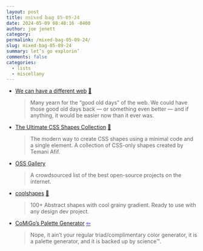 ```yaml
---
layout: post
title: 𝕞𝕚𝕩𝕖𝕕 𝕓𝕒𝕘 𝟘𝟝-𝟘𝟡-𝟚𝟜
date: 2024-05-09 08:48:16 -0400
author: joe jenett
category: 
permalink: /mixed-bag-05-09-24/
slug: mixed-bag-05-09-24
summary: let’s go explorin’
comments: false
categories:
  - lists
  - miscellany
---
```


<ul class="links">
	<li><a title="Molly White" href="https://www.citationneeded.news/we-can-have-a-different-web/">We can have a different web</a> <a href="https://pinboard.in/u:angusf">📌</a><blockquote><p>Many yearn for the “good old days” of the web. We could have those good old days back — or something even better — and if anything, it would be easier now than it ever was.</p></blockquote></li>
	<li><a title="The Ultimate CSS Shapes Collection" href="https://css-shape.com/">The Ultimate CSS Shapes Collection</a> <a href="https://pinboard.in/u:roger">📌</a><blockquote><p>The modern way to create CSS shapes using a minimal code and a single element. A collection of CSS-only shapes created by Temani Afif.</p></blockquote></li>
	<li><a title="Discover the best open-source projects" href="https://oss.gallery/">OSS Gallery</a><blockquote><p>A crowdsourced list of the best open-source projects on the internet.</p></blockquote></li>
	<li><a title="coolshapes" href="https://coolshap.es/">coolshapes</a> <a href="https://pinboard.in/u:zero1infinity">📌</a><blockquote><p>100+ Abstract shapes with cool grainy gradient. Ready to use with any design dev project.</p></blockquote></li>
	<li><a title="CoMiGo’s Palette Generator by Cosmo Myzrail Gorynych" href="https://comigo.itch.io/palettes">CoMiGo’s Palette Generator</a> <a title="source" href="https://discourse.32bit.cafe/t/resources-list-for-the-personal-web/"><span style="color:blue;">&#8678;</span></a><blockquote><p>Nope, it ain’t your regular triad/complimentary color generator, it is a palette generator, and it is backed up by science™️.</p></blockquote></li>
</ul>

<a href="https://brid.gy/publish/mastodon"></a>